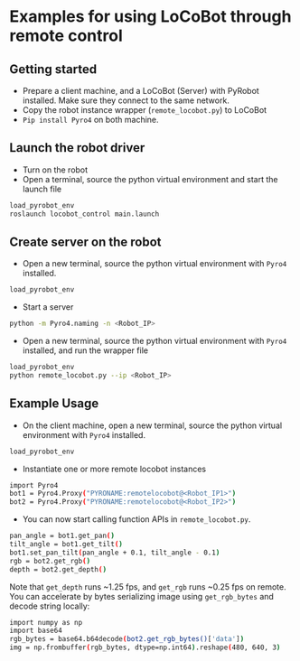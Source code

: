 # Examples for using LoCoBot through remote control


## Getting started

* Prepare a client machine, and a LoCoBot (Server) with PyRobot installed. Make sure they connect to the same network.
* Copy the robot instance wrapper (`remote_locobot.py`) to LoCoBot
* `Pip install Pyro4` on both machine.

## Launch the robot driver

* Turn on the robot
* Open a terminal, source the python virtual environment and start the launch file
```bash
load_pyrobot_env
roslaunch locobot_control main.launch
```

## Create server on the robot

* Open a new terminal, source the python virtual environment with `Pyro4` installed.  

```bash
load_pyrobot_env
```

* Start a server

```bash
python -m Pyro4.naming -n <Robot_IP>
```

* Open a new terminal, source the python virtual environment with `Pyro4` installed, and run the wrapper file

```bash
load_pyrobot_env
python remote_locobot.py --ip <Robot_IP>
```

## Example Usage

* On the client machine, open a new terminal, source the python virtual environment with `Pyro4` installed.  

```bash
load_pyrobot_env
```

* Instantiate one or more remote locobot instances

```bash
import Pyro4
bot1 = Pyro4.Proxy("PYRONAME:remotelocobot@<Robot_IP1>")
bot2 = Pyro4.Proxy("PYRONAME:remotelocobot@<Robot_IP2>")
```

* You can now start calling function APIs in `remote_locobot.py`.

```bash
pan_angle = bot1.get_pan()
tilt_angle = bot1.get_tilt()
bot1.set_pan_tilt(pan_angle + 0.1, tilt_angle - 0.1)
rgb = bot2.get_rgb()
depth = bot2.get_depth()
```

Note that `get_depth` runs ~1.25 fps, and `get_rgb` runs ~0.25 fps on remote. You can accelerate by bytes serializing image using `get_rgb_bytes` and decode string locally:

```bash
import numpy as np
import base64
rgb_bytes = base64.b64decode(bot2.get_rgb_bytes()['data'])
img = np.frombuffer(rgb_bytes, dtype=np.int64).reshape(480, 640, 3)
```
